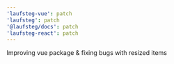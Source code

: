 ```yaml
---
'laufsteg-vue': patch
'laufsteg': patch
'@laufsteg/docs': patch
'laufsteg-react': patch
---
```


Improving vue package & fixing bugs with resized items
